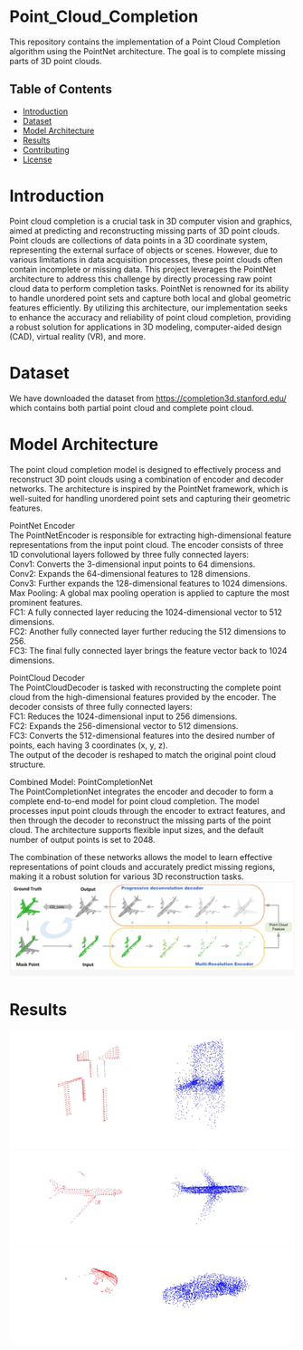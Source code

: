 # Point_Cloud_Completion
This repository contains the implementation of a Point Cloud Completion algorithm using the PointNet architecture. The goal is to complete missing parts of 3D point clouds.
## Table of Contents

- [Introduction](#introduction)
- [Dataset](#dataset)
- [Model Architecture](#model-architecture)
- [Results](#results)
- [Contributing](#contributing)
- [License](#license)

# Introduction 
Point cloud completion is a crucial task in 3D computer vision and graphics, aimed at predicting and reconstructing missing parts of 3D point clouds. Point clouds are collections of data points in a 3D coordinate system, representing the external surface of objects or scenes. However, due to various limitations in data acquisition processes, these point clouds often contain incomplete or missing data. This project leverages the PointNet architecture to address this challenge by directly processing raw point cloud data to perform completion tasks. PointNet is renowned for its ability to handle unordered point sets and capture both local and global geometric features efficiently. By utilizing this architecture, our implementation seeks to enhance the accuracy and reliability of point cloud completion, providing a robust solution for applications in 3D modeling, computer-aided design (CAD), virtual reality (VR), and more.

# Dataset
We have downloaded the dataset from https://completion3d.stanford.edu/
which contains both partial point cloud and complete point cloud.

# Model Architecture
The point cloud completion model is designed to effectively process and reconstruct 3D point clouds using a combination of encoder and decoder networks. The architecture is inspired by the PointNet framework, which is well-suited for handling unordered point sets and capturing their geometric features.

PointNet Encoder<br>
The PointNetEncoder is responsible for extracting high-dimensional feature representations from the input point cloud. The encoder consists of three 1D convolutional layers followed by three fully connected layers:  
Conv1: Converts the 3-dimensional input points to 64 dimensions.  
Conv2: Expands the 64-dimensional features to 128 dimensions.  
Conv3: Further expands the 128-dimensional features to 1024 dimensions.  
Max Pooling: A global max pooling operation is applied to capture the most prominent features.  
FC1: A fully connected layer reducing the 1024-dimensional vector to 512 dimensions.  
FC2: Another fully connected layer further reducing the 512 dimensions to 256.  
FC3: The final fully connected layer brings the feature vector back to 1024 dimensions.  

PointCloud Decoder  
The PointCloudDecoder is tasked with reconstructing the complete point cloud from the high-dimensional features provided by the encoder. The decoder consists of three fully connected layers:  
FC1: Reduces the 1024-dimensional input to 256 dimensions.  
FC2: Expands the 256-dimensional vector to 512 dimensions.  
FC3: Converts the 512-dimensional features into the desired number of points, each having 3 coordinates (x, y, z).  
The output of the decoder is reshaped to match the original point cloud structure.  

Combined Model: PointCompletionNet  
The PointCompletionNet integrates the encoder and decoder to form a complete end-to-end model for point cloud completion. The model processes input point clouds through the encoder to extract features, and then through the decoder to reconstruct the missing parts of the point cloud. The architecture supports flexible input sizes, and the default number of output points is set to 2048.  

The combination of these networks allows the model to learn effective representations of point clouds and accurately predict missing regions, making it a robust solution for various 3D reconstruction tasks.
![model_image](images/model.png)


# Results
![chair](images/chair.png)
![plane](images/plane.png)
![car](images/car.png)




